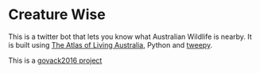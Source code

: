 # Creature Wise

This is a twitter bot that lets you know what Australian Wildlife is nearby. It is built using [The Atlas of Living Australia](https://www.ala.org.au/), Python and [tweepy](http://www.tweepy.org).

This is a [govack2016 project](http://2016.hackerspace.govhack.org/content/creature-wise)

